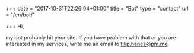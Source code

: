 +++
date = "2017-10-31T22:26:04+01:00"
title = "Bot"
type = "contact"
url = "/en/bot/"

+++
Hi,

my bot probably hit your site. If you have problem with that or you are interested in my services, write me an email to filip.hanes@pm.me

